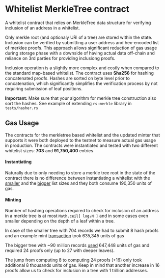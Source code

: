 # Whitelist MerkleTree contract

A whitelist contract that relies on MerkleTree data structure for verifying inclusion of an address in a whitelist. 

Only merkle root (and optionaly URI of a tree) are stored within the state. Inclusion can be verified by submitting a user address and hex-encoded list of merklee proofs. This approach allows significant reduction of gas usage during storage phase with a downside of having actual data off-chain and reliance on 3rd parties for providing inclusiong proofs. 

Inclusion operation is a slightly more complex and costly when compared to the standard map-based whitelist. The contract uses **Sha256** for hashing concatenated proofs. Hashes are sorted on byte level prior to concatenation, which significantly simplifies the verification process by not requiring submission of leaf positions. 

**Important:** Make sure that your algorithm for merkle tree construction also sort the hashes. See example of extending `rs-merkle` library in `tests/hasher.rs`

## Gas Usage

The contracts for the merkletree based whitelist and the updated minter that supports it were both deployed to the testnet to measure actual gas usage in production. The contracts were instantiated and tested with two different whitelist sizes: **703** and **91,750,400** entries

#### Instantiating
Naturally due to only needing to store a merkle tree root in the state of the contract there is no  difference between instantiating a whitelist with the [smaller](https://testnet-explorer.publicawesome.dev/stargaze/tx/07BB768915A24C17C12982D3FE34ADF0453AA9231961197A8B4E5E228D5C6B54) and the [bigger](https://testnet-explorer.publicawesome.dev/stargaze/tx/14E2DFB03AFB2A711A6AF601FA43FAEADFC8D0BA8581DD9E02EEFFB582E8AFB7) list sizes and they both consume 190,350 units of gas.

#### Minting

Number of hashing operations required to check for inclusion of an address in a merkle tree is at most `Math.ceil[ log₂N ]` and in some cases even smaller depending on the depth of a leaf within a tree.

In case of the smaller tree with 704 records we had to submit 8 hash proofs and an example mint [transaction](https://testnet-explorer.publicawesome.dev/stargaze/tx/8692581537939E09BF5D81594B078436D4224F0944B515A421F096CEE480ECA9) took 635,345 units of gas

The bigger tree with ~90 million records [used](https://testnet-explorer.publicawesome.dev/stargaze/tx/670A76A64F0A64FB1A5077DADDB6C326A9A64B66999215345C47BA3F03265811) 647,448 units of gas and required 24 proofs only (up to 27 with deeper leaves).

The jump from computing 8 to computing 24 proofs (+16) only took additional 8 thousands units of gas. Keep in mind that another increase in 16 proofs allow us to check for inclusion in a tree with 1 trillion addresses.
